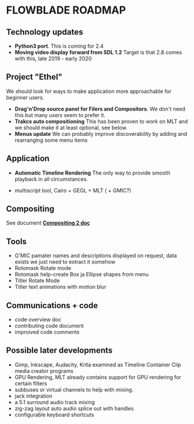 # FLOWBLADE ROADMAP


## Technology updates
* **Python3 port**. This is coming for 2.4
* **Moving video display forward from SDL 1.2** Target is that 2.8 comes with this, late 2019 - early 2020

## Project "Ethel"
We should look for ways to make application more approachable for beginner users.

* **Drag'n'Drop source panel for Filers and Compositors**. We don't need this but many users seem to prefer it.
* **Trakcs auto compositioning** This has been proven to work on MLT and we should make it at least optional, see below.
* **Menus update** We can probably improve discoverability by adding and rearranging some menu items

## Application
- **Automatic Timeline Rendering** The only way to provide smooth playback in all circumstances. 
* multiscript tool, Cairo + GEGL + MLT ( + GMIC?)

## Compositing
See document **[Compositing 2 doc](./COMPOSITING_2.md)**


## Tools
* G'MIC pamater names and descriptions displayed on request, data exists we just need to extract it  somehow
* Rotomask Rotate mode
* Rotomask help-create Box ja Ellipse shapes from menu
* Titler Rotate Mode
* Titler text animations with motion blur

## Communications + code 
  * code overview doc
  * contributing code document 
  * improived code comments

## Possible later developments

* Gimp, Inkscape, Audacity, Krita examined as Timeline Container Clip media creator programs
* GPU Rendering, MLT already contains support for GPU rendering for certain filters
* subbuses or virtual channels to help with mixing.
* jack integration
* a 5.1 surround audio track mixing
* zig-zag layout auto audio splice out with handles
* configurable keyboard shortcuts

